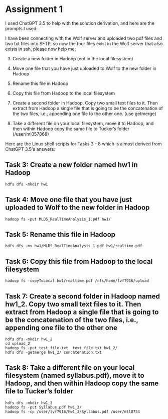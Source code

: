 # Assignment 1

I used ChatGPT 3.5 to help with the solution derivation, and here are the prompts I used:

I have been connecting with the Wolf server and uploaded two pdf files and two txt files into SFTP, so now the four files exist in the Wolf server that also exists in ssh, please now help me:

3. Create a new folder in Hadoop (not in the local filesystem)

4. Move one file that you have just uploaded to Wolf to the new folder in Hadoop

5. Rename this file in Hadoop

6. Copy this file from Hadoop to the local filesystem

7. Create a second folder in Hadoop. Copy two small text files to it. Then extract from Hadoop a single file that is going to be the concatenation of the two files, i.e., appending one file to the other one. (use getmerge)

8. Take a different file on your local filesystem, move it to Hadoop, and then within Hadoop copy the same file to Tucker’s folder (/user/ml057868)


Here are the Linux shell scripts for Tasks 3 - 8 which is almost derived from ChatGPT 3.5's answers:

## Task 3: Create a new folder named **hw1** in Hadoop

```
hdfs dfs -mkdir hw1
```

## Task 4: Move one file that you have just uploaded to Wolf to the new folder in Hadoop

```
hadoop fs -put MLDS_RealTimeAnalysis_1.pdf hw1/
```

## Task 5: Rename this file in Hadoop

```
hdfs dfs -mv hw1/MLDS_RealTimeAnalysis_1.pdf hw1/realtime.pdf
```

## Task 6: Copy this file from Hadoop to the local filesystem

```
hadoop fs -copyToLocal hw1/realtime.pdf /nfs/home/lvf7916/upload
```

## Task 7: Create a second folder in Hadoop named **hw1_2**. Copy two small text files to it. Then extract from Hadoop a single file that is going to be the concatenation of the two files, i.e., appending one file to the other one

```
hdfs dfs -mkdir hw1_2
cd upload_2
hadoop fs -put test_file.txt  text_file.txt hw1_2/
hdfs dfs -getmerge hw1_2/ concatenation.txt
```

## Task 8: Take a different file on your local filesystem (named syllabus.pdf), move it to Hadoop, and then within Hadoop copy the same file to Tucker’s folder

```
hdfs dfs -mkdir hw1_3
hadoop fs -put Syllabus.pdf hw1_3/
hadoop fs -cp /user/lvf7916/hw1_3/Syllabus.pdf /user/mtl8754
```
